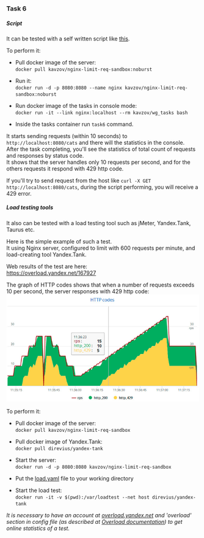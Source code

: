 ### Task 6

##### Script
It can be tested with a self written script like [this](https://github.com/kavzov/testtask/raw/master/task_6/task_6.py).

To perform it:  
- Pull docker image of the server:  
`docker pull kavzov/nginx-limit-req-sandbox:noburst`

- Run it:  
`docker run -d -p 8080:8080 --name nginx kavzov/nginx-limit-req-sandbox:noburst`

- Run docker image of the tasks in console mode:  
`docker run -it --link nginx:localhost --rm kavzov/wg_tasks bash`
 
- Inside the tasks container run `task6` command.  

It starts sending requests (within 10 seconds) to `http://localhost:8080/cats` and there will the statistics in the console.  
After the task completing, you'll see the statistics of total count of requests and responses by status code.  
It shows that the server handles only 10 requests per second, and for the others requests it respond with 429 http code.  

If you'll try to send request from the host like `curl -X GET http://localhost:8080/cats`, during the script performing, you will receive a 429 error.
 
##### Load testing tools 
It also can be tested with a load testing tool such as jMeter, Yandex.Tank, Taurus etc.

Here is the simple example of such a test.  
It using Nginx server, configured to limit with 600 requests per minute, and load-creating tool Yandex.Tank.

Web results of the test are here:  
https://overload.yandex.net/167927

The graph of HTTP codes shows that when a number of requests exceeds 10 per second, the server responses with 429 http code:    
![http_codes](http_codes.jpg)

To perform it:
- Pull docker image of the server:  
`docker pull kavzov/nginx-limit-req-sandbox`

- Pull docker image of Yandex.Tank:  
`docker pull direvius/yandex-tank`

- Start the server:  
`docker run -d -p 8080:8080 kavzov/nginx-limit-req-sandbox`

- Put the [load.yaml](https://github.com/kavzov/testtask/raw/master/task_6/load.yaml) file to your working directory

- Start the load test:  
`docker run -it -v $(pwd):/var/loadtest --net host direvius/yandex-tank`

_It is necessary to have an account at [overload.yandex.net](http://overload.yandex.net) and 'overload' section in config file (as described at [Overload documentation](https://overload.yandex.net/mainpage/guide)) to get online statistics of a test._
